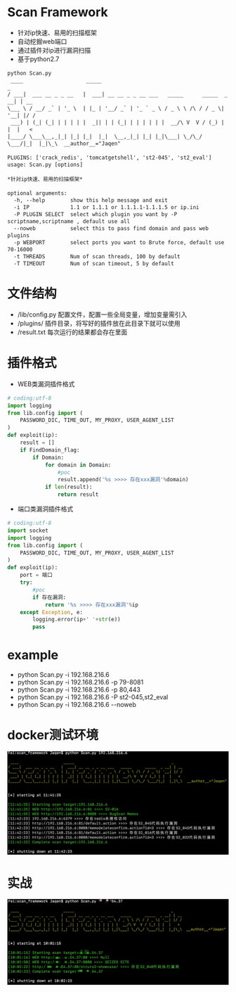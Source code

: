 # Scan Framework
* 针对ip快速、易用的扫描框架
* 自动挖掘web端口
* 通过插件对ip进行漏洞扫描
* 基于python2.7

```
python Scan.py
 ____                    _____                                            _
/ ___|  ___ __ _ _ __   |  ___| __ __ _ _ __ ___   _____      _____  _ __| | __
\___ \ / __/ _` | '_ \  | |_ | '__/ _` | '_ ` _ \ / _ \ \ /\ / / _ \| '__| |/ /
 ___) | (_| (_| | | | | |  _|| | | (_| | | | | | |  __/\ V  V / (_) | |  |   <
|____/ \___\__,_|_| |_| |_|  |_|  \__,_|_| |_| |_|\___| \_/\_/ \___/|_|  |_|\_\  __author__="Jaqen"

PLUGINS: ['crack_redis', 'tomcatgetshell', 'st2-045', 'st2_eval']
usage: Scan.py [options]

*针对ip快速、易用的扫描框架*

optional arguments:
  -h, --help        show this help message and exit
  -i IP             1.1 or 1.1.1 or 1.1.1.1-1.1.1.5 or ip.ini
  -P PLUGIN SELECT  select which plugin you want by -P scriptname,scriptname , default use all
  --noweb           select this to pass find domain and pass web plugins
  -p WEBPORT        select ports you want to Brute force, default use 70-16000
  -t THREADS        Num of scan threads, 100 by default
  -T TIMEOUT        Num of scan timeout, 5 by default
```
# 文件结构
* /lib/config.py 配置文件，配置一些全局变量，增加变量需引入
* /plugins/  插件目录，将写好的插件放在此目录下就可以使用
* /result.txt 每次运行的结果都会存在里面

# 插件格式
* WEB类漏洞插件格式
``` python
# coding:utf-8
import logging
from lib.config import (
    PASSWORD_DIC, TIME_OUT, MY_PROXY, USER_AGENT_LIST
)
def exploit(ip):
    result = []
    if FindDomain_flag:
        if Domain:
            for domain in Domain:
                #poc
                result.append('%s >>>> 存在xxx漏洞'%domain)
            if len(result):
                return result
```
* 端口类漏洞插件格式
```python
# coding:utf-8
import socket
import logging
from lib.config import (
    PASSWORD_DIC, TIME_OUT, MY_PROXY, USER_AGENT_LIST
)
def exploit(ip):
    port = 端口
    try:
        #poc
        if 存在漏洞:
            return '%s >>>> 存在xxx漏洞'%ip
    except Exception, e:
        logging.error(ip+' '+str(e))
        pass
```

# example
* python Scan.py -i 192.168.216.6
* python Scan.py -i 192.168.216.6 -p 79-8081
* python Scan.py -i 192.168.216.6 -p 80,443
* python Scan.py -i 192.168.216.6 -P st2-045,st2_eval
* python Scan.py -i 192.168.216.6 --noweb

# docker测试环境
![](https://github.com/white-cell/Scan-Framework/blob/master/run1.jpg)  
# 实战
![](https://github.com/white-cell/Scan-Framework/blob/master/run2.jpg)  
